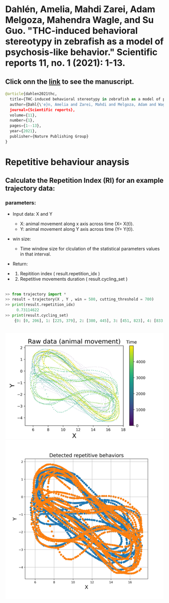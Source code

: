 
# Dahlén, Amelia, Mahdi Zarei, Adam Melgoza, Mahendra Wagle, and Su Guo. "THC-induced behavioral stereotypy in zebrafish as a model of psychosis-like behavior." Scientific reports 11, no. 1 (2021): 1-13.
## Click onn the [link](https://www.nature.com/articles/s41598-021-95016-4) to see the manuscript.




```python
@article{dahlen2021thc,
  title={THC-induced behavioral stereotypy in zebrafish as a model of psychosis-like behavior},
  author={Dahl{\'e}n, Amelia and Zarei, Mahdi and Melgoza, Adam and Wagle, Mahendra and Guo, Su},
  journal={Scientific reports},
  volume={11},
  number={1},
  pages={1--13},
  year={2021},
  publisher={Nature Publishing Group}
}
```

# Repetitive behaviour anaysis

## Calculate the Repetition Index (RI) for an example trajectory data:

### parameters:

* Input data: X and Y
    - X: animal movement along x axis across time (X= X(t)).     
    - Y: animal movement along Y axis across time (Y= Y(t)). 
* win size:
    - Time window size for clculation of the statistical parameters values in that interval.
   
* Return:
* 1. Repitition index ( result.repetition_idx )
* 2. Repetitive movements duration ( result.cycling_set )


```python

>> from trajectory import *
>> result = trajectory(X , Y , win = 500, cutting_threshold = 700)
>> print(result.repetition_idx)
     0.73114622
>> print(result.cycling_set)
    {0: [0, 206], 1: [225, 379], 2: [380, 445], 3: [451, 823], 4: [833, 2645], 5: [2655, 4498]}
    
```




![Screenshot](data.png)
![Screenshot](data_all_cycles.jpg) 

